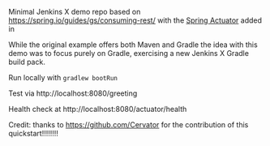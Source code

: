 Minimal Jenkins X demo repo based on https://spring.io/guides/gs/consuming-rest/ with the [Spring Actuator](https://spring.io/guides/gs/actuator-service) added in

While the original example offers both Maven and Gradle the idea with this demo was to focus purely on Gradle, exercising a new Jenkins X Gradle build pack.

Run locally with `gradlew bootRun`

Test via http://localhost:8080/greeting

Health check at http://localhost:8080/actuator/health

Credit: thanks to https://github.com/Cervator for the contribution of this quickstart!!!!!!!!
